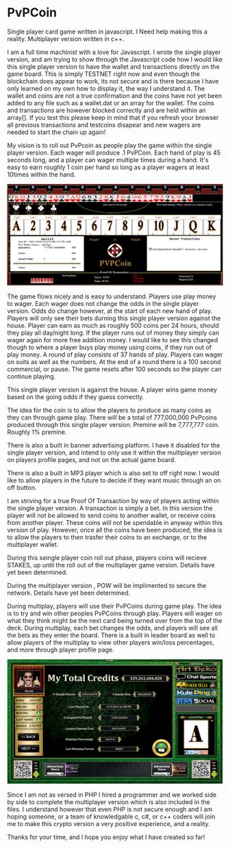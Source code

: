 # PvPCoin
Single player card game written in javascript. I Need help making this a reality. Multiplayer version written in c++. 

I am a full time machinist with a love for Javascript. I wrote the single player version, and am trying to show through the
Javascript code how I would like this single player version to have the wallet and transactions directly on the game board.
This is simply TESTNET right now and even though the blockchain does appear to work, its not secure and is there because
I have only learned on my own how to display it, the way I understand it. The wallet and coins are not a true confirmation and the coins have not yet been added to any file such as a wallet.dat or an array for the wallet. The coins and transactions are however blocked correctly and are held within an array[]. If you test this please keep in mind that if you refresh your browser all previous transactions and testcoins disapear and new wagers are needed to start the chain up again!

My vision is to roll out PvPcoin as people play the game within the single player version. Each wager will produce .1 PvPCoin. Each hand of play is 45 seconds long, and  a player can wager multiple times during a hand. It's easy to earn roughly 1 coin per hand so long as a player wagers at least 10times within the hand. 

<img src="/images/preview.png" />

The game flows nicely and is easy to understand.
Players use play money to wager. Each wager does not change the odds in the single player version. Odds do change however, at the start of each new hand of play.
Players will only see their bets durning this single player version against the house.
Player can earn as much as roughly 500 coins per 24 hours, should they play all day/night long.
If the player runs out of money they simply can wager again for more free addition money. I would like to see this changed though to where a player buys play money using coins, if they run out of play money.
A round of play consists of 37 hands of play. Players can wager on suits as well as the numbers. At the end of a round there is a 100 second commercial, or pause. The game resets after 100 seconds so the player can continue playing.

This single player version is against the house. A player wins game money based on the going odds if they guess correctly.

The idea for the coin is to allow the players to produce as many coins as they can through game play. There will be a total of
777,000,000 PvPcoins produced through this single player version. Premine will be 7,777,777 coin. Roughly 1% premine.

There is also a built in banner advertising platform. I have it disabled for the single player version, and intend to only use
it within the multiplayer version on players profile pages, and not on the actual game board.

There is also a built in MP3 player which is also set to off right now. I would like to allow players in the future to decide
if they want music through an on off button.

I am striving for a true Proof Of Transaction by way of players acting within the single player version.
A transaction is simply a bet. In this version the player will not be allowed to send coins to another wallet, or receive
coins from another player. These coins will not be spendable in anyway within this version of play. However, once all the coins
have been produced, the idea is to allow the players to then trasfer their coins to an exchange, or to the multiplayer wallet.

During this seingle player coin roll out phase, players coins will recieve STAKES, up until the roll out of the multiplayer
game version. Details have yet been determined.

During the multiplayer version , POW will be implimented to secure the network. Details have yet been determined.

During multiplay, players will use their PvPCoins during game play. The idea is to try and win other peoples PvPCoins through
play. Players will wager on what they think might be the next card being turned over from the top of the deck. During
multiplay, each bet changes the odds, and players will see all the bets as they enter the board. There is a built in leader board as well to allow players of the multiplay to view other players win/loss percentages, and more through player profile page.

<img src="/multiplay/images/profilepage.png" />

Since I am not as versed in PHP I hired a programmer and we worked side by side to complete the multiplayer version which is also included in the files. I understand however that even PHP is not secure enough and I am hoping someone, or a team of knowledgable c, c#, or c++ coders will join me to make this crypto version a very positive experience, and a reality.

Thanks for your time, and I hope you enjoy what I have created so far!

